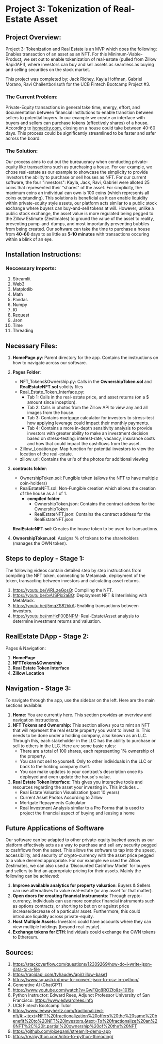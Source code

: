 # Project 3: Tokenization of Real-Estate Asset
## Project Overview: 

Project 3: Tokenization and Real Estate is an MVP which does the following: Enables transaction of an asset as an NFT. For this Minimum-Viable-Product, we set out to enable tokenization of real-estate (pulled from Zillow RapidAPI), where investors can buy and sell assets as seamless as buying and selling securities on the stock market. 

This project was completed by: Jack Richey, Kayla Hoffman, Gabriel Morano, Ravi Chailertborisuth for the UCB Fintech Bootcamp Project #3. 

### The Current Problem: 
Private-Equity transactions in general take time, energy, effort, and documentation between financial institutions to enable transition between sellers to potential buyers. In our example we create an interface with buyers and sellers can purchase tokens (effectively shares) of a house. According to [homecity.com](https://www.homecity.com/blog/how-long-does-it-take-to-buy-a-house/#:~:text=So%2C%20from%20offer%20to%20keys,in%20less%20than%2045%20days.]), closing on a house could take between 40-60 days. This process could be significantly streamlined to be faster and safer across the board. 

### The Solution: 
Our process aims to cut out the bureaucracy when conducting private-equity like transactions such as purchasing a house. For our example, we chose real-estate as our example to showcase the simplicity to provide investors the ability to purchase or sell houses as NFT. For our current software, the four "investors": Kayla, Jack, Ravi, Gabriel were alloted 25 coins that represented their "shares" of the asset. For simplicity, the maximum coins an individual can own is 100 coins (which represents all coins outstanding). This solutions is beneficial as it can enable liquidity within private-equity style assets, our platform acts similar to a public stock exchange where buyers can buy-and-sell tokens at will. However, unlike a public stock exchange, the asset value is more regulated being pegged to the Zillow Estimate (Zestimates) to ground the value of the asset to reality, preventing pump-and-dumps, and most importantly preventing bubbles from being created. Our software can take the time to purchase a house from **40-60** days to as little as **5-10 minutes** with transactions occuring within a blink of an eye. 


## Installation Instructions:
### Neccessary Imports: 
1. Streamlit
2. Web3
3. Matplotlib
4. Math
5. Pandas
6. Numpy
7. IO
8. Request
9. Json
10. Time
11. Threading

## Necessary Files:
1. **HomePage.py**: Parent directory for the app. Contains the instructions on how to navigate across our software.
2. **Pages Folder**:
   - NFT_Tokens&Ownership.py: Calls in the **OwnershipToken.sol** and **RealEstateNFT.sol** solidity files
   - Real_Estate_Token_Interface.py:
      - Tab 1: Calls in the real-estate price, and asset returns (on a $ amount since inception).
      - Tab 2: Calls in photos from the Zillow API to view any and all images from the house. 
      - Tab 3: Contains mortgage calculator for investors to stress-test how applying leverage could impact their monthly payments.
      - Tab 4: Contains a more in-depth sensitivity analysis to provide investors with greater ability to make an investment decision based on stress-testing: interest-rate, vacancy, insurance costs and how that could impact the cashflows from the asset.
   - Zillow_Location.py: Map function for potential investors to view the location of the real-estate.
   - zillow_url: Contains the url's of the photos for additional viewing

4. **contracts folder**:
   - OwnershipToken.sol: Fungible token (allows the NFT to have multiple coin-holders)
   - RealEstateNFT.sol: Non-Fungible creation which allows the creation of the house as a 1 of 1.
      -  **compiled folder**
         -  OwnershipToken.json: Contains the contract address for the OwnershipToken
         -  RealEstateNFT.json: Contains the contract address for the RealEstateNFT.json
         
   
   
   **RealEstateNFT.sol**: Creates the house token to be used for transactions.
9. **OwnershipToken.sol**: Assigns % of tokens to the shareholders (manages the OWN token). 

## Steps to deploy - Stage 1:
The following videos contain detailed step by step instructions from compiling the NFT token, connecting to Metamask, deployment of the token, transacting between investors and calculating asset returns.
1. https://youtu.be/ViRI_zeGosQ: Compiling the NFT. 
2. https://youtu.be/bvUSPix2aBQ: Deployment NFT & Interlinking with MetaMask.
3. https://youtu.be/j5mqZS82bkA: Enabling transactions between investors.
4. https://youtu.be/nmHxF00BNPM: Real-Estate/Asset analysis to determine investment returns and valuation.
   
## RealEstate DApp - Stage 2:
Pages & Navigation: 
1. **HomePage**
2. **NFTTokens&Ownership**
3. **Real Estate Token Interface**
4. **Zillow Location**

## Navigation - Stage 3:
To navigate through the app, use the sidebar on the left. Here are the main sections available:
1. **Home:** You are currently here. This section provides an overview and navigation instructions.
2. **NFT Tokens and Ownership:** This section allows you to mint an NFT that will represent the real estate property you want to invest in.
This needs to be done under a holding company, also known as an LLC. Through this, each stakeholder in the LLC has the ability to purchase or sell to others in the LLC.
Here are some basic rules: 
   - There are a total of 100 shares, each representing 1% ownership of the property.
   - You can not sell to yourself. Only to other individuals in the LLC or back to the holding company itself.
   - You can make updates to your contract's description once its deployed and even update the house's value.
3. **Real Estate Token Interface:** This gives you interactive tools and resources regarding the asset your investing in. This includes ... 
   - Real Estate Valuation Visualization (past 10 years)
   - Current Asset Photos According to Zillow 
   - Mortgate Repayments Calculator 
   - Real Investment Analysis similar to a Pro Forma that is used to project the financial aspect of buying and leasing a home 


## Future Applications of Software 
Our software can be adapted to other private-equity backed assets as our platform effectively acts as a way to purchase and sell any security pegged to cashflows from the asset. This allows the software to tap into the speed, accessibility, and security of crypto-currency with the asset price pegged to a value deemed appropriate. For our example we used the Zillow Zestimates, we can also used a 'Discounted Cashflow Model' for buyers and sellers to find an appropriate pricing for their assets. Mainly the following can be achieved:
1. **Improve available analytics for property valuation**: Buyers & Sellers can use alternatives to value real-estate (or any asset for that matter).
2. **Open doors for creating financial instruments**: Through crypto-currency, individuals can use more complex financial instruments such as options contracts, or shorting to bet on or against price increase/decrease of a particular asset. Furthermore, this could introduce liquidity across private-equity.
3. **Host Multiple Assets**: Investors could have accounts where they can view multiple holdings (beyond real-estate).
4. **Exchange tokens for ETH**: Individuals could exchange the OWN tokens to Ethereum. 


## Sources: 
1. https://stackoverflow.com/questions/12309269/how-do-i-write-json-data-to-a-file
2. https://rapidapi.com/tvhaudev/api/zillow-base1
3. https://www.squash.io/how-to-convert-json-to-csv-in-python/
5. Generative AI (ChatGPT) 
6. https://www.youtube.com/watch?v=GwFQg8ROZfo&t=1015s
7. Python Instructor: Edward Rees, Adjunct Professor University of San Francisco: https://www.edwardrees.info
8. UCB Fintech Bootcamp Tutor
9. https://www.leewayhertz.com/fractionalized-nft/#:~:text=NFT%20fractionalization%20offers%20the%20same%20benefit%20to%20NFT%20investors.&text=To%20fractionalize%20an%20NFT%2C%20it,partial%20ownership%20of%20the%20NFT
10. https://github.com/pixegami/streamlit-demo-app
11. https://realpython.com/intro-to-python-threading/ 





